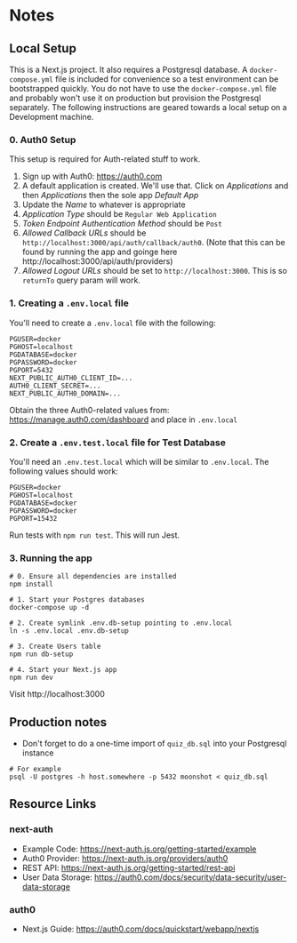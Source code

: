 # Notes

## Local Setup

This is a Next.js project. It also requires a Postgresql database. A `docker-compose.yml` file is included
for convenience so a test environment can be bootstrapped quickly. You do not have to use the
`docker-compose.yml` file and probably won't use it on production but provision the Postgresql separately.
The following instructions are geared towards a local setup on a Development machine.

### 0. Auth0 Setup

This setup is required for Auth-related stuff to work.

1. Sign up with Auth0: https://auth0.com
2. A default application is created. We'll use that. Click on *Applications* and then *Applications* 
then the sole app *Default App*
3. Update the *Name* to whatever is appropriate
4. *Application Type* should be `Regular Web Application`
5. *Token Endpoint Authentication Method* should be `Post`
6. *Allowed Callback URLs* should be `http://localhost:3000/api/auth/callback/auth0`. (Note that this can be found
by running the app and goinge here http://localhost:3000/api/auth/providers)
7. *Allowed Logout URLs* should be set to `http://localhost:3000`. This is so `returnTo` query param will work.

### 1. Creating a `.env.local` file

You'll need to create a `.env.local` file with the following:

```
PGUSER=docker
PGHOST=localhost
PGDATABASE=docker
PGPASSWORD=docker
PGPORT=5432
NEXT_PUBLIC_AUTH0_CLIENT_ID=...
AUTH0_CLIENT_SECRET=...
NEXT_PUBLIC_AUTH0_DOMAIN=...
```

Obtain the three Auth0-related values from: https://manage.auth0.com/dashboard and place in `.env.local`

### 2. Create a `.env.test.local` file for Test Database

You'll need an `.env.test.local` which will be similar to `.env.local`. The following values should work:

```
PGUSER=docker
PGHOST=localhost
PGDATABASE=docker
PGPASSWORD=docker
PGPORT=15432
```

Run tests with `npm run test`. This will run Jest.

### 3. Running the app

```shell
# 0. Ensure all dependencies are installed
npm install

# 1. Start your Postgres databases
docker-compose up -d

# 2. Create symlink .env.db-setup pointing to .env.local
ln -s .env.local .env.db-setup

# 3. Create Users table
npm run db-setup 

# 4. Start your Next.js app
npm run dev
```

Visit http://localhost:3000

## Production notes

- Don't forget to do a one-time import of `quiz_db.sql` into your Postgresql instance

```shell
# For example
psql -U postgres -h host.somewhere -p 5432 moonshot < quiz_db.sql
```

## Resource Links

### next-auth

- Example Code: https://next-auth.js.org/getting-started/example
- Auth0 Provider: https://next-auth.js.org/providers/auth0
- REST API: https://next-auth.js.org/getting-started/rest-api
- User Data Storage: https://auth0.com/docs/security/data-security/user-data-storage

### auth0

- Next.js Guide: https://auth0.com/docs/quickstart/webapp/nextjs